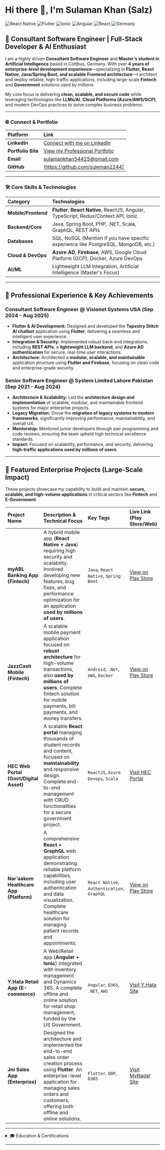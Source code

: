 # Hi there 👋, I'm Sulaman Khan (Salz)
![React Native](https://img.shields.io/badge/React%20Native-61DAFB?style=for-the-badge&logo=react&logoColor=black)
![Flutter](https://img.shields.io/badge/Flutter-02569B?style=for-the-badge&logo=flutter&logoColor=white)
![Ionic](https://img.shields.io/badge/Ionic-3880FF?style=for-the-badge&logo=ionic&logoColor=white)
![Angular](https://img.shields.io/badge/Angular-DD0031?style=for-the-badge&logo=angular&logoColor=white)
![React](https://img.shields.io/badge/React-61DAFB?style=for-the-badge&logo=react&logoColor=black)
![Germany](https://img.shields.io/badge/Based%20in-Germany-black?style=for-the-badge)
## 🚀 Consultant Software Engineer | Full-Stack Developer & AI Enthusiast

I am a highly driven **Consultant Software Engineer** and **Master's student in Artificial Intelligence** based in Cottbus, Germany. With over **4 years of enterprise-level development experience**—specializing in **Flutter, React Native, Java/Spring Boot, and scalable Frontend architecture**—I architect and deploy reliable, high-traffic applications, including large-scale **Fintech** and **Government** solutions used by millions.

My core focus is delivering **clean, scalable, and secure code** while leveraging technologies like **LLMs/AI**, **Cloud Platforms (Azure/AWS/GCP)**, and modern DevOps practices to solve complex business problems.

---

### 🌐 Connect & Portfolio

| Platform | Link |
| :--- | :--- |
| **LinkedIn** | [Connect with me on LinkedIn](https://www.linkedin.com/in/salman-khan-1254761b5/) |
| **Portfolio Site** | [View my Professional Portfolio](https://singular-gingersnap-f2c759.netlify.app/) |
| **Email** | sulamankhan54425@gmail.com |
| **GitHub** | [https://github.com/suleman2244] | 

---

### 🛠️ Core Skills & Technologies

| Category | Technologies |
| :--- | :--- |
| **Mobile/Frontend** | **Flutter**, **React Native**, ReactJS, Angular, TypeScript, Redux/Context API, Ionic |
| **Backend/Core** | Java, Spring Boot, PHP, .NET, Scala, GraphQL, REST APIs |
| **Databases** | SQL, NoSQL (Mention if you have specific experience like PostgreSQL, MongoDB, etc.) |
| **Cloud & DevOps** | **Azure AD**, **Firebase**, AWS, Google Cloud Platform (GCP), Docker, Azure DevOps |
| **AI/ML** | Lightweight LLM Integration, Artificial Intelligence (Master's Focus) |

---

## 💼 Professional Experience & Key Achievements

### Consultant Software Engineer @ Visionet Systems USA (Sep 2024 - Aug 2025)

* **Flutter & AI Development:** Designed and developed the **Tapestry Stitch AI chatbot** application using **Flutter**, delivering a seamless and intelligent user experience.
* **Integration & Security:** Implemented robust back-end integrations, including **REST APIs**, a **lightweight LLM backend**, and **Azure AD authentication** for secure, real-time user interactions.
* **Architecture:** Architected a **modular, scalable, and maintainable** application structure using **Flutter and Firebase**, focusing on clean code and enterprise-grade security.

### Senior Software Engineer @ System Limited Lahore Pakistan (Sep 2021 - Aug 2024)

* **Architecture & Scalability:** Led the **architecture design and implementation** of scalable, modular, and maintainable frontend systems for major enterprise projects.
* **Legacy Migration:** Drove the **migration of legacy systems to modern frameworks**, significantly improving performance, maintainability, and overall UX.
* **Mentorship:** Mentored junior developers through pair programming and code reviews, ensuring the team upheld high technical excellence standards.
* **Impact:** Focused on scalability, performance, and security, delivering **high-traffic applications used by millions of users**.

---

## 🌟 Featured Enterprise Projects (Large-Scale Impact)

These projects showcase my capability to build and maintain **secure, scalable, and high-volume applications** in critical sectors like **Fintech** and **E-Government**.

| Project Name | Description & Technical Focus | Key Tags | Live Link (Play Store/Web) |
| :--- | :--- | :--- | :--- |
| **myABL Banking App (Fintech)** | A hybrid mobile app (**React Native + Java**) requiring high security and scalability. Involved developing new features, bug fixes, and performance optimization for an application **used by millions of users**. | `Java`, `React Native`, `Spring Boot` | [View on Play Store](https://play.google.com/store/apps/details?id=com.ofss.digx.mobile.android.allied&hl=en) |
| **JazzCash Mobile (Fintech)** | A scalable mobile payment application focused on **robust architecture** for high-volume transactions, also **used by millions of users**. Complete fintech solution for mobile payments, bill payments, and money transfers. | `Android`, `.Net`, `AWS`, `Docker` | [View on Play Store](https://play.google.com/store/apps/details?id=com.techlogix.mobilinkcustomer&hl=en) |
| **HEC Web Portal (Govt/Digital Asset)** | A scalable **React portal** managing thousands of student records and content, focused on **maintainability** and responsive design. Complete end-to-end management with CRUD functionalities for a secure government project. | `ReactJS`, `Azure Devops`, `Scala` | [Visit HEC Portal](https://eservices.hec.gov.pk/) |
| **Nar’aakom Healthcare App (Platform)** | A comprehensive **React + GraphQL** web application demonstrating reliable platform capabilities, including user authentication and data visualization. Complete healthcare solution for managing patient records and appointments. | `React Native`, `Authentication`, `GraphQL` | [View on Play Store](https://play.google.com/store/apps/details?id=qa.phcc.mobil) |
| **Y.Hata Retail App (E-commerce)** | A Web/Retail app (**Angular + Ionic**) integrated with inventory management and Dynamics 365. A complete offline and online solution for retail shop management, funded by the US Government. | `Angular`, `D365`, `.NET`, `AWS` | [Visit Y.Hata Site](https://www.yhata.com/) |
| **Jni Sales App (Enterprise)** | Designed the architecture and implemented the end-to-end sales order creation process using **Flutter**. An enterprise-level application for managing sales orders and customers, offering both offline and online solutions. | `Flutter`, `OOP`, `D365` | [Visit MyNadel Site](https://www.mynadel.com/) |

---

<details>
<summary>🎓 Education & Certifications</summary>

* **Master of Science - Artificial Intelligence** (2025 - Present)
  * *BTU Cottbus, Germany*
* **Bachelor of Science - Computer Science** (2017 - 2021)
  * *UET Lahore, Pakistan*
* **Certifications:**
  * Google Cloud Training (Qwiklabs)
  * React Native Practical Guide (Udemy)
  * Hacktoberfest Contributor (2020–2022)
</details>

---
